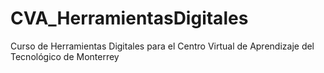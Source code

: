 # CVA_HerramientasDigitales
Curso de Herramientas Digitales para el Centro Virtual de Aprendizaje del Tecnológico de Monterrey
